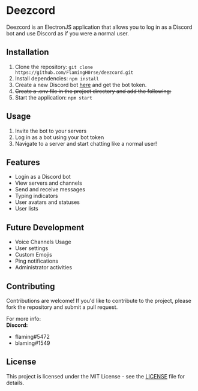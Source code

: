 # Deezcord

Deezcord is an ElectronJS application that allows you to log in as a Discord bot and use Discord as if you were a normal user.

## Installation

1. Clone the repository: `git clone https://github.com/FlamingH0rse/deezcord.git`
2. Install dependencies: `npm install`
3. Create a new Discord bot [here](https://discord.com/developers/applications) and get the bot token.
4. ~~Create a .env file in the project directory and add the following:~~
5. Start the application: `npm start`

## Usage

1. Invite the bot to your servers
1. Log in as a bot using your bot token
2. Navigate to a server and start chatting like a normal user!

## Features

- Login as a Discord bot
- View servers and channels
- Send and receive messages
- Typing indicators
- User avatars and statuses
- User lists

## Future Development

- Voice Channels Usage
- User settings
- Custom Emojis
- Ping notifications
- Administrator activities

## Contributing

Contributions are welcome! If you'd like to contribute to the project, please fork the repository and submit a pull request.

For more info:
<br/>
**Discord:**
- flaming#5472
- blaming#1549

## License

This project is licensed under the MIT License - see the [LICENSE](LICENSE) file for details.
